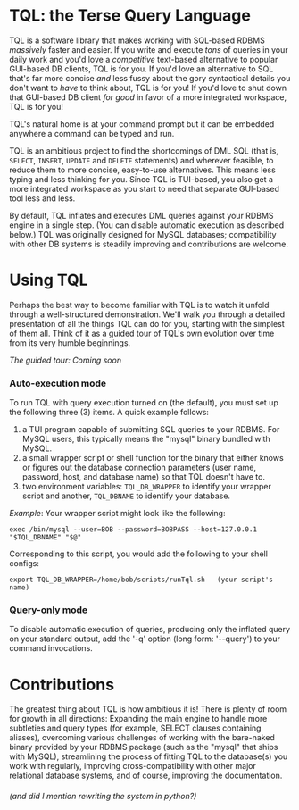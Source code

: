 # TQL: the Terse Query Language
TQL is a software library that makes working with SQL-based RDBMS *massively*
faster and easier.  If you write and execute *tons* of queries in your daily
work and you'd love a *competitive* text-based alternative to popular GUI-based
DB clients, TQL is for you. If you'd love an alternative to SQL that's far more
concise *and* less fussy about the gory syntactical details you don't want to
*have* to think about, TQL is for you! If you'd love to shut down that
GUI-based DB client *for good* in favor of a more integrated workspace, TQL is
for you!

TQL's natural home is at your command prompt but it can be embedded anywhere a
command can be typed and run.

TQL is an ambitious project to find the shortcomings of DML SQL (that is,
`SELECT`, `INSERT`, `UPDATE` and `DELETE` statements) and wherever feasible, to
reduce them to more concise, easy-to-use alternatives.  This means less typing
and less thinking for you. Since TQL is TUI-based, you also get a more
integrated workspace as you start to need that separate GUI-based tool less and
less.

By default, TQL inflates and executes DML queries against your RDBMS engine in
a single step. (You can disable automatic execution as described below.) TQL
was originally designed for MySQL databases; compatibility with other DB
systems is steadily improving and contributions are welcome.

# Using TQL
Perhaps the best way to become familiar with TQL is to watch it unfold through
a well-structured demonstration. We'll walk you through a detailed presentation
of all the things TQL can do for you, starting with the simplest of them all.
Think of it as a guided tour of TQL's own evolution over time from its very
humble beginnings.

_*The guided tour: Coming soon*_

### Auto-execution mode
To run TQL with query execution turned on (the default), you must set up the
following three (3) items. A quick example follows:
1. a TUI program capable of submitting SQL queries to your RDBMS. For MySQL
users, this typically means the "mysql" binary bundled with MySQL.
2. a small wrapper script or shell function for the binary that either knows
or figures out the database connection parameters (user name, password, host,
and database name) so that TQL doesn't have to.
3. two environment variables: `TQL_DB_WRAPPER` to identify your wrapper
script and another, `TQL_DBNAME` to identify your database.

*Example*: Your wrapper script might look like the following:

    exec /bin/mysql --user=BOB --password=BOBPASS --host=127.0.0.1 "$TQL_DBNAME" "$@"

Corresponding to this script, you would add the following to your shell configs:

    export TQL_DB_WRAPPER=/home/bob/scripts/runTql.sh   (your script's name)

### Query-only mode
To disable automatic execution of queries, producing only the inflated query
on your standard output, add the '-q' option (long form: '--query') to your
command invocations.

# Contributions
The greatest thing about TQL is how ambitious it is! There is plenty of room
for growth in all directions: Expanding the main engine to handle more
subtleties and query types (for example, SELECT clauses containing aliases),
overcoming various challenges of working with the bare-naked binary provided
by your RDBMS package (such as the "mysql" that ships with MySQL), streamlining
the process of fitting TQL to the database(s) you work with regularly,
improving cross-compatibility with other major relational database systems, and
of course, improving the documentation.
###### (and did I mention rewriting the system in python?)

